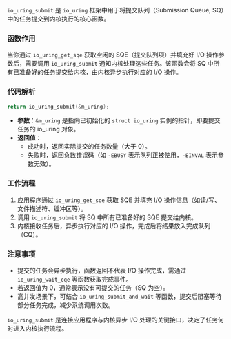 `io_uring_submit` 是 `io_uring` 框架中用于将提交队列（Submission Queue, SQ）中的任务提交到内核执行的核心函数。

### 函数作用
当你通过 `io_uring_get_sqe` 获取空闲的 SQE（提交队列项）并填充好 I/O 操作参数后，需要调用 `io_uring_submit` 通知内核处理这些任务。该函数会将 SQ 中所有已准备好的任务提交给内核，由内核异步执行对应的 I/O 操作。

### 代码解析
```c
return io_uring_submit(&m_uring);
```

- **参数**：`&m_uring` 是指向已初始化的 `struct io_uring` 实例的指针，即要提交任务的 io_uring 对象。
- **返回值**：
  - 成功时，返回实际提交的任务数量（大于 0）。
  - 失败时，返回负数错误码（如 `-EBUSY` 表示队列正被使用，`-EINVAL` 表示参数无效）。

### 工作流程
1. 应用程序通过 `io_uring_get_sqe` 获取 SQE 并填充 I/O 操作信息（如读/写、文件描述符、缓冲区等）。
2. 调用 `io_uring_submit` 将 SQ 中所有已准备好的 SQE 提交给内核。
3. 内核接收任务后，异步执行对应的 I/O 操作，完成后将结果放入完成队列（CQ）。

### 注意事项
- 提交的任务会异步执行，函数返回不代表 I/O 操作完成，需通过 `io_uring_wait_cqe` 等函数获取完成事件。
- 若返回值为 0，通常表示没有可提交的任务（SQ 为空）。
- 高并发场景下，可结合 `io_uring_submit_and_wait` 等函数，提交后阻塞等待部分任务完成，减少系统调用次数。

`io_uring_submit` 是连接应用程序与内核异步 I/O 处理的关键接口，决定了任务何时进入内核执行流程。